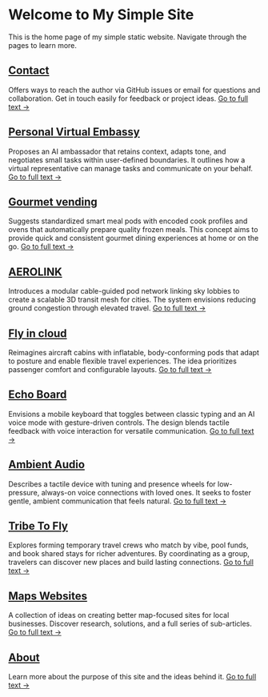 # Welcome to My Simple Site

This is the home page of my simple static website. Navigate through the pages to learn more.

## [Contact](/contact/index.md)
Offers ways to reach the author via GitHub issues or email for questions and collaboration. Get in touch easily for feedback or project ideas.
[Go to full text →](/contact/index.md)

## [Personal Virtual Embassy](/personal_virtual_embassy/index.md)
Proposes an AI ambassador that retains context, adapts tone, and negotiates small tasks within user-defined boundaries. It outlines how a virtual representative can manage tasks and communicate on your behalf.
[Go to full text →](/personal_virtual_embassy/index.md)

## [Gourmet vending](/gourmet/index.md)
Suggests standardized smart meal pods with encoded cook profiles and ovens that automatically prepare quality frozen meals. This concept aims to provide quick and consistent gourmet dining experiences at home or on the go.
[Go to full text →](/gourmet/index.md)

## [AEROLINK](/aerolink/index.md)
Introduces a modular cable-guided pod network linking sky lobbies to create a scalable 3D transit mesh for cities. The system envisions reducing ground congestion through elevated travel.
[Go to full text →](/aerolink/index.md)

## [Fly in cloud](/fly/index.md)
Reimagines aircraft cabins with inflatable, body-conforming pods that adapt to posture and enable flexible travel experiences. The idea prioritizes passenger comfort and configurable layouts.
[Go to full text →](/fly/index.md)

## [Echo Board](/echo/index.md)
Envisions a mobile keyboard that toggles between classic typing and an AI voice mode with gesture-driven controls. The design blends tactile feedback with voice interaction for versatile communication.
[Go to full text →](/echo/index.md)

## [Ambient Audio](/ambient/index.md)
Describes a tactile device with tuning and presence wheels for low-pressure, always-on voice connections with loved ones. It seeks to foster gentle, ambient communication that feels natural.
[Go to full text →](/ambient/index.md)

## [Tribe To Fly](/tribe-to-fly/index.md)
Explores forming temporary travel crews who match by vibe, pool funds, and book shared stays for richer adventures. By coordinating as a group, travelers can discover new places and build lasting connections.
[Go to full text →](/tribe-to-fly/index.md)

## [Maps Websites](/maps/index.md)
A collection of ideas on creating better map-focused sites for local businesses. Discover research, solutions, and a full series of sub-articles.
[Go to full text →](/maps/index.md)

## [About](/about/index.md)
Learn more about the purpose of this site and the ideas behind it.
[Go to full text →](/about/index.md)

